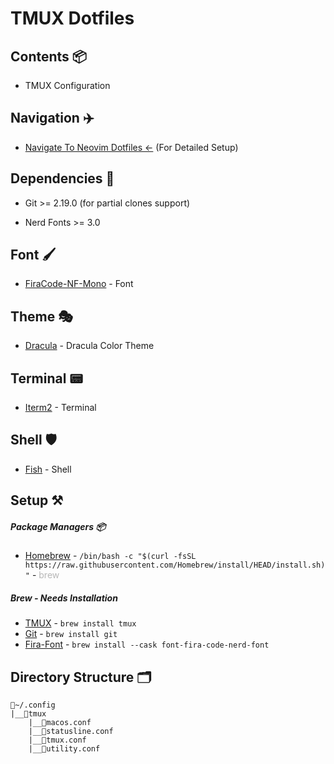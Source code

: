 # TMUX Dotfiles

## Contents 📦

- TMUX Configuration

## Navigation ✈️

- [Navigate To Neovim Dotfiles <-](https://github.com/AndreM222/nvim) (For Detailed Setup)

## Dependencies 📃

- Git >= 2.19.0 (for partial clones support)

- Nerd Fonts >= 3.0

## Font 🖌️

- [FiraCode-NF-Mono](https://www.nerdfonts.com/font-downloads) - Font

## Theme 🎭

- [Dracula](https://draculatheme.com/iterm) - Dracula Color Theme

## Terminal 📟

- [Iterm2](https://iterm2.com/index.html) - Terminal

## Shell 🛡️

- [Fish](https://fishshell.com/) - Shell

## Setup ⚒️

##### Package Managers 📦

- [Homebrew](https://brew.sh/) - `/bin/bash -c "$(curl -fsSL https://raw.githubusercontent.com/Homebrew/install/HEAD/install.sh)"` - <span style="opacity:30%">brew</span>

##### Brew - Needs Installation

- [TMUX](https://fishshell.com/) - `brew install tmux`
- [Git](https://git-scm.com/download/win) - `brew install git`
- [Fira-Font](https://github.com/ryanoasis/nerd-fonts) - `brew install --cask font-fira-code-nerd-font`

## Directory Structure 🗂️

```
📂~/.config
|__📂tmux
    |__📄macos.conf
    |__📄statusline.conf
    |__📄tmux.conf
    |__📄utility.conf
```
